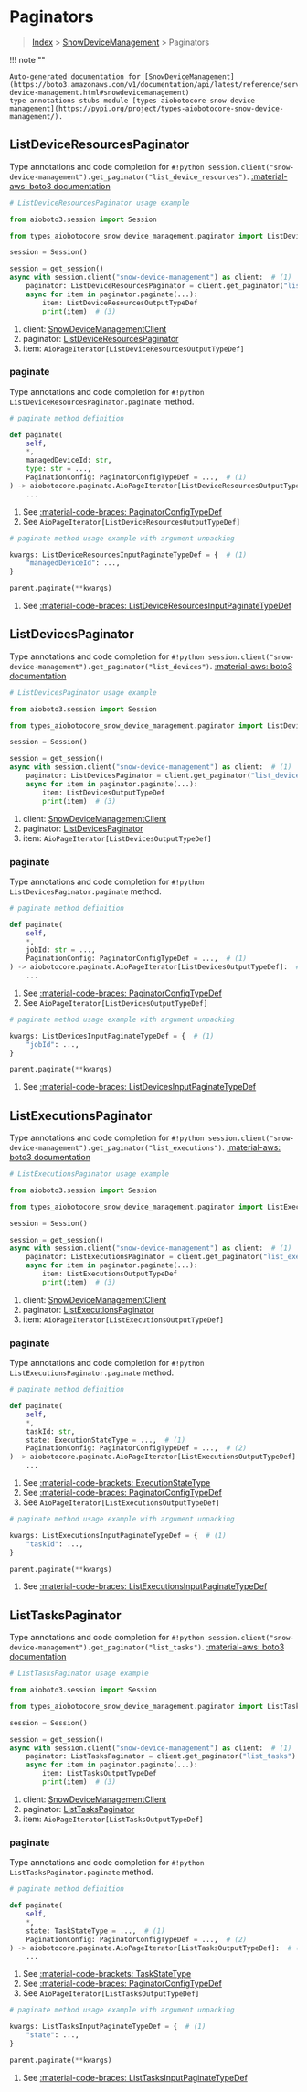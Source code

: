 # Paginators

> [Index](../README.md) > [SnowDeviceManagement](./README.md) > Paginators

!!! note ""

    Auto-generated documentation for [SnowDeviceManagement](https://boto3.amazonaws.com/v1/documentation/api/latest/reference/services/snow-device-management.html#snowdevicemanagement)
    type annotations stubs module [types-aiobotocore-snow-device-management](https://pypi.org/project/types-aiobotocore-snow-device-management/).

## ListDeviceResourcesPaginator

Type annotations and code completion for `#!python session.client("snow-device-management").get_paginator("list_device_resources")`.
[:material-aws: boto3 documentation](https://boto3.amazonaws.com/v1/documentation/api/latest/reference/services/snow-device-management/paginator/ListDeviceResources.html#SnowDeviceManagement.Paginator.ListDeviceResources)

```python
# ListDeviceResourcesPaginator usage example

from aioboto3.session import Session

from types_aiobotocore_snow_device_management.paginator import ListDeviceResourcesPaginator

session = Session()

session = get_session()
async with session.client("snow-device-management") as client:  # (1)
    paginator: ListDeviceResourcesPaginator = client.get_paginator("list_device_resources")  # (2)
    async for item in paginator.paginate(...):
        item: ListDeviceResourcesOutputTypeDef
        print(item)  # (3)
```

1. client: [SnowDeviceManagementClient](./client.md)
2. paginator: [ListDeviceResourcesPaginator](./paginators.md#listdeviceresourcespaginator)
3. item: `AioPageIterator[ListDeviceResourcesOutputTypeDef]`


### paginate

Type annotations and code completion for `#!python ListDeviceResourcesPaginator.paginate` method.

```python
# paginate method definition

def paginate(
    self,
    *,
    managedDeviceId: str,
    type: str = ...,
    PaginationConfig: PaginatorConfigTypeDef = ...,  # (1)
) -> aiobotocore.paginate.AioPageIterator[ListDeviceResourcesOutputTypeDef]:  # (2)
    ...
```

1. See [:material-code-braces: PaginatorConfigTypeDef](./type_defs.md#paginatorconfigtypedef)
2. See `AioPageIterator[ListDeviceResourcesOutputTypeDef]`


```python
# paginate method usage example with argument unpacking

kwargs: ListDeviceResourcesInputPaginateTypeDef = {  # (1)
    "managedDeviceId": ...,
}

parent.paginate(**kwargs)
```

1. See [:material-code-braces: ListDeviceResourcesInputPaginateTypeDef](./type_defs.md#listdeviceresourcesinputpaginatetypedef)
## ListDevicesPaginator

Type annotations and code completion for `#!python session.client("snow-device-management").get_paginator("list_devices")`.
[:material-aws: boto3 documentation](https://boto3.amazonaws.com/v1/documentation/api/latest/reference/services/snow-device-management/paginator/ListDevices.html#SnowDeviceManagement.Paginator.ListDevices)

```python
# ListDevicesPaginator usage example

from aioboto3.session import Session

from types_aiobotocore_snow_device_management.paginator import ListDevicesPaginator

session = Session()

session = get_session()
async with session.client("snow-device-management") as client:  # (1)
    paginator: ListDevicesPaginator = client.get_paginator("list_devices")  # (2)
    async for item in paginator.paginate(...):
        item: ListDevicesOutputTypeDef
        print(item)  # (3)
```

1. client: [SnowDeviceManagementClient](./client.md)
2. paginator: [ListDevicesPaginator](./paginators.md#listdevicespaginator)
3. item: `AioPageIterator[ListDevicesOutputTypeDef]`


### paginate

Type annotations and code completion for `#!python ListDevicesPaginator.paginate` method.

```python
# paginate method definition

def paginate(
    self,
    *,
    jobId: str = ...,
    PaginationConfig: PaginatorConfigTypeDef = ...,  # (1)
) -> aiobotocore.paginate.AioPageIterator[ListDevicesOutputTypeDef]:  # (2)
    ...
```

1. See [:material-code-braces: PaginatorConfigTypeDef](./type_defs.md#paginatorconfigtypedef)
2. See `AioPageIterator[ListDevicesOutputTypeDef]`


```python
# paginate method usage example with argument unpacking

kwargs: ListDevicesInputPaginateTypeDef = {  # (1)
    "jobId": ...,
}

parent.paginate(**kwargs)
```

1. See [:material-code-braces: ListDevicesInputPaginateTypeDef](./type_defs.md#listdevicesinputpaginatetypedef)
## ListExecutionsPaginator

Type annotations and code completion for `#!python session.client("snow-device-management").get_paginator("list_executions")`.
[:material-aws: boto3 documentation](https://boto3.amazonaws.com/v1/documentation/api/latest/reference/services/snow-device-management/paginator/ListExecutions.html#SnowDeviceManagement.Paginator.ListExecutions)

```python
# ListExecutionsPaginator usage example

from aioboto3.session import Session

from types_aiobotocore_snow_device_management.paginator import ListExecutionsPaginator

session = Session()

session = get_session()
async with session.client("snow-device-management") as client:  # (1)
    paginator: ListExecutionsPaginator = client.get_paginator("list_executions")  # (2)
    async for item in paginator.paginate(...):
        item: ListExecutionsOutputTypeDef
        print(item)  # (3)
```

1. client: [SnowDeviceManagementClient](./client.md)
2. paginator: [ListExecutionsPaginator](./paginators.md#listexecutionspaginator)
3. item: `AioPageIterator[ListExecutionsOutputTypeDef]`


### paginate

Type annotations and code completion for `#!python ListExecutionsPaginator.paginate` method.

```python
# paginate method definition

def paginate(
    self,
    *,
    taskId: str,
    state: ExecutionStateType = ...,  # (1)
    PaginationConfig: PaginatorConfigTypeDef = ...,  # (2)
) -> aiobotocore.paginate.AioPageIterator[ListExecutionsOutputTypeDef]:  # (3)
    ...
```

1. See [:material-code-brackets: ExecutionStateType](./literals.md#executionstatetype)
2. See [:material-code-braces: PaginatorConfigTypeDef](./type_defs.md#paginatorconfigtypedef)
3. See `AioPageIterator[ListExecutionsOutputTypeDef]`


```python
# paginate method usage example with argument unpacking

kwargs: ListExecutionsInputPaginateTypeDef = {  # (1)
    "taskId": ...,
}

parent.paginate(**kwargs)
```

1. See [:material-code-braces: ListExecutionsInputPaginateTypeDef](./type_defs.md#listexecutionsinputpaginatetypedef)
## ListTasksPaginator

Type annotations and code completion for `#!python session.client("snow-device-management").get_paginator("list_tasks")`.
[:material-aws: boto3 documentation](https://boto3.amazonaws.com/v1/documentation/api/latest/reference/services/snow-device-management/paginator/ListTasks.html#SnowDeviceManagement.Paginator.ListTasks)

```python
# ListTasksPaginator usage example

from aioboto3.session import Session

from types_aiobotocore_snow_device_management.paginator import ListTasksPaginator

session = Session()

session = get_session()
async with session.client("snow-device-management") as client:  # (1)
    paginator: ListTasksPaginator = client.get_paginator("list_tasks")  # (2)
    async for item in paginator.paginate(...):
        item: ListTasksOutputTypeDef
        print(item)  # (3)
```

1. client: [SnowDeviceManagementClient](./client.md)
2. paginator: [ListTasksPaginator](./paginators.md#listtaskspaginator)
3. item: `AioPageIterator[ListTasksOutputTypeDef]`


### paginate

Type annotations and code completion for `#!python ListTasksPaginator.paginate` method.

```python
# paginate method definition

def paginate(
    self,
    *,
    state: TaskStateType = ...,  # (1)
    PaginationConfig: PaginatorConfigTypeDef = ...,  # (2)
) -> aiobotocore.paginate.AioPageIterator[ListTasksOutputTypeDef]:  # (3)
    ...
```

1. See [:material-code-brackets: TaskStateType](./literals.md#taskstatetype)
2. See [:material-code-braces: PaginatorConfigTypeDef](./type_defs.md#paginatorconfigtypedef)
3. See `AioPageIterator[ListTasksOutputTypeDef]`


```python
# paginate method usage example with argument unpacking

kwargs: ListTasksInputPaginateTypeDef = {  # (1)
    "state": ...,
}

parent.paginate(**kwargs)
```

1. See [:material-code-braces: ListTasksInputPaginateTypeDef](./type_defs.md#listtasksinputpaginatetypedef)
